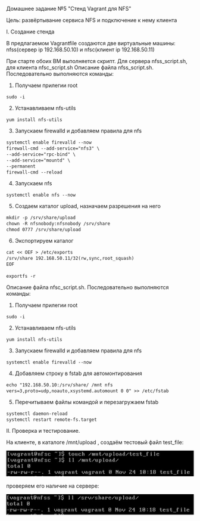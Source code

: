 Домашнее задание №5 "Стенд Vagrant для NFS"

Цель: развёртывание сервиса NFS и подключение к нему клиента

I. Создание стенда

В предлагаемом Vagrantfile создаются две виртуальные машины: nfss(сервер ip 192.168.50.10) и nfsc(клиент ip 192.168.50.11)

При старте обоих ВМ выполняется скрипт. Для сервера nfss_script.sh, для клиента nfsc_script.sh
Описание файла nfss_script.sh.
Последовательно выполняются команды:
1. Получаем прилегии root
```
sudo -i
```
2. Устанавливаем nfs-utils
```
yum install nfs-utils
```
3. Запускаем firewalld и добавляем правила для nfs
```
systemctl enable firevalld --now
firewall-cmd --add-service="nfs3" \
--add-service="rpc-bind" \
--add-service="mountd" \
--permanent
firewall-cmd --reload
```
4. Запускаем nfs
```
systemctl enable nfs --now
```
5. Создаем каталог upload, назначаем разрешения на него
```
mkdir -p /srv/share/upload
chown -R nfsnobody:nfsnobody /srv/share
chmod 0777 /srv/share/upload
```
6. Экспортируем каталог
```
cat << OEF > /etc/exports
/srv/share 192.168.50.11/32(rw,sync,root_squash)
EOF

exportfs -r
```

Описание файла nfsc_script.sh.
Последовательно выполняются команды:
1. Получаем прилегии root
```
sudo -i
```
2. Устанавливаем nfs-utils
```
yum install nfs-utils
```
3. Запускаем firewalld и добавляем правила для nfs
```
systemctl enable firevalld --now
```
4. Добавляем строку в fstab для автомонтирования
```
echo "192.168.50.10:/srv/share/ /mnt nfs vers=3,proto=udp,noauto,xsystemd.automount 0 0" >> /etc/fstab
```
5. Перечитываем файлы командой и перезагружаем fstab
```
systemctl daemon-reload
systemctl restart remote-fs.target
```

II. Проверка и тестирование.

На клиенте, в каталоге /mnt/upload , создаём тестовый файл test_file:

![Создаём тестовый файл](https://github.com/DmitryV81/HW5_nfs/blob/main/client.JPG)

проверяем его наличие на сервере:

![Проверяем его наличие на сервере](https://github.com/DmitryV81/HW5_nfs/blob/main/server.JPG)


